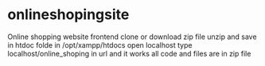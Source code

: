 # onlineshopingsite
Online shopping website frontend
clone or download zip file
unzip and save in htdoc folde in /opt/xampp/htdocs
open localhost 
type localhost/online_shoping in url 
and it works
all code and files are in zip file
